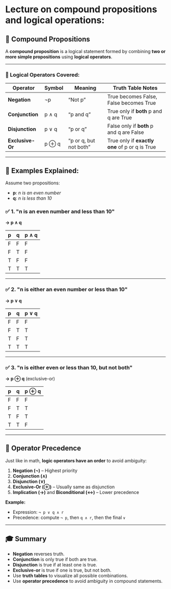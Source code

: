 # Lecture on **compound propositions** and logical operations:

## 🔗 **Compound Propositions**

A **compound proposition** is a logical statement formed by combining **two or more simple propositions** using **logical operators**.

---

### 🧩 Logical Operators Covered:

| Operator         | Symbol | Meaning                | Truth Table Notes                              |
| ---------------- | ------ | ---------------------- | ---------------------------------------------- |
| **Negation**     | ¬p     | “Not p”                | True becomes False, False becomes True         |
| **Conjunction**  | p ∧ q  | “p and q”              | True only if **both** p and q are True         |
| **Disjunction**  | p ∨ q  | “p or q”               | False only if **both** p and q are False       |
| **Exclusive-Or** | p ⊕ q  | “p or q, but not both” | True only if **exactly one** of p or q is True |

---

## 🧪 Examples Explained:

Assume two propositions:

* **p**: *n is an even number*
* **q**: *n is less than 10*

### ✅ **1.** "n is an even number and less than 10"

**→ p ∧ q**

| p | q | p ∧ q |
| - | - | ----- |
| F | F | F     |
| F | T | F     |
| T | F | F     |
| T | T | T     |

---

### ✅ **2.** "n is either an even number or less than 10"

**→ p ∨ q**

| p | q | p ∨ q |
| - | - | ----- |
| F | F | F     |
| F | T | T     |
| T | F | T     |
| T | T | T     |

---

### ✅ **3.** "n is either even or less than 10, but not both"

**→ p ⊕ q** (exclusive-or)

| p | q | p ⊕ q |
| - | - | ----- |
| F | F | F     |
| F | T | T     |
| T | F | T     |
| T | T | F     |

---

## 📌 Operator Precedence

Just like in math, **logic operators have an order** to avoid ambiguity:

1. **Negation (¬)** – Highest priority
2. **Conjunction (∧)**
3. **Disjunction (∨)**
4. **Exclusive-Or (⊕)** – Usually same as disjunction
5. **Implication (→)** and **Biconditional (↔)** – Lower precedence

**Example:**

* Expression: `¬ p ∨ q ∧ r`
* Precedence: compute `¬ p`, then `q ∧ r`, then the final `∨`

---

## 🎓 Summary

* **Negation** reverses truth.
* **Conjunction** is only true if both are true.
* **Disjunction** is true if at least one is true.
* **Exclusive-or** is true if one is true, but not both.
* Use **truth tables** to visualize all possible combinations.
* Use **operator precedence** to avoid ambiguity in compound statements.
